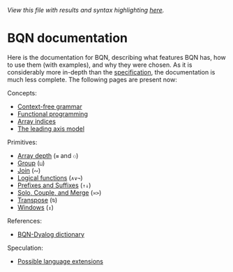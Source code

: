 *View this file with results and syntax highlighting [here](https://mlochbaum.github.io/BQN/doc/index.html).*

# BQN documentation

Here is the documentation for BQN, describing what features BQN has, how to use them (with examples), and why they were chosen. As it is considerably more in-depth than the [specification](../spec/README.md), the documentation is much less complete. The following pages are present now:

Concepts:
- [Context-free grammar](context.md)
- [Functional programming](functional.md)
- [Array indices](indices.md)
- [The leading axis model](leading.md)

Primitives:
- [Array depth](depth.md) (`≡` and `⚇`)
- [Group](group.md) (`⊔`)
- [Join](join.md) (`∾`)
- [Logical functions](logic.md) (`∧∨¬`)
- [Prefixes and Suffixes](prefixes.md) (`↑↓`)
- [Solo, Couple, and Merge](couple.md) (`≍>`)
- [Transpose](transpose.md) (`⍉`)
- [Windows](windows.md) (`↕`)

References:
- [BQN-Dyalog dictionary](fromDyalog.md)

Speculation:
- [Possible language extensions](extensions.md)
